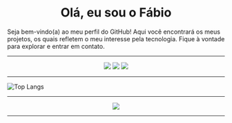 <div align="center">
  <h1>Olá, eu sou o Fábio</h1>
</div>
<p>Seja bem-vindo(a) ao meu perfil do GitHub! Aqui você encontrará os meus projetos, os quais refletem o meu interesse pela tecnologia. Fique à vontade para explorar e entrar em contato.</p>

___

<div align="center">
  <a href="https://www.linkedin.com/in/fabbio-sillva/" target="_blank"><img src="https://img.shields.io/badge/-LinkedIn-%230077B5?style=for-the-badge&logo=linkedin&logoColor=white" target="_blank"></a>
  <a href="https://www.instagram.com/ffabio.sillva/"><img src="https://img.shields.io/badge/Instagram-E4405F?style=for-the-badge&logo=instagram&logoColor=white"  target="_blank"></a>
  <a href = "mailto:fabio.f3k@gmail.com"><img src="https://img.shields.io/badge/Gmail-D14836?style=for-the-badge&logo=gmail&logoColor=white" target="_blank"></a>
</div>

_____
![Top Langs](https://github-readme-stats.vercel.app/api/top-langs/?username=fabusilva&layout=compact&show_icons=true&theme=transparent)
_____
<p align="center">
  <a href="https://github.com/fabusilva">
    <img src="https://komarev.com/ghpvc/?username=fabusilva&color=blue&style=flat)" />
  </a>
</p>

_____
